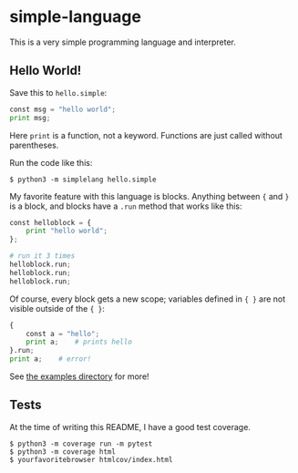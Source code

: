 # simple-language

This is a very simple programming language and interpreter.

## Hello World!

Save this to `hello.simple`:

```python
const msg = "hello world";
print msg;
```

Here `print` is a function, not a keyword. Functions are just called without
parentheses.

Run the code like this:

    $ python3 -m simplelang hello.simple

My favorite feature with this language is blocks. Anything between `{`
and `}` is a block, and blocks have a `.run` method that works like
this:

```python
const helloblock = {
    print "hello world";
};

# run it 3 times
helloblock.run;
helloblock.run;
helloblock.run;
```

Of course, every block gets a new scope; variables defined in `{ }` are
not visible outside of the `{ }`:

```python
{
    const a = "hello";
    print a;    # prints hello
}.run;
print a;    # error!
```

See [the examples directory](examples/) for more!

## Tests

At the time of writing this README, I have a good test coverage.

    $ python3 -m coverage run -m pytest
    $ python3 -m coverage html
    $ yourfavoritebrowser htmlcov/index.html
